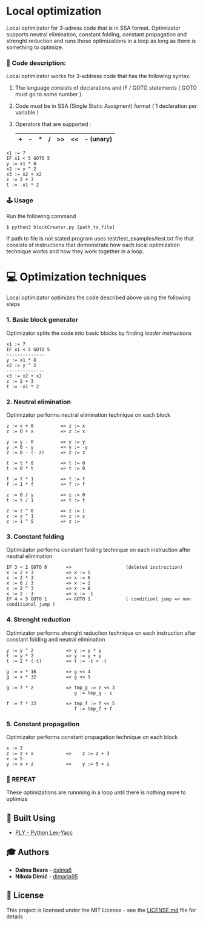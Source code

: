 # Local optimization 

Local optimizator for 3-adress code that is in SSA format. Optimizator supports neutral elimination, constant folding, constant propagation and strenght reduction and runs those optimizations in a loop as long as there is something to optimize.

### :book: Code description:
Local optimizator works for 3-address code that has the following syntax:
1. The language consists of declarations and IF / GOTO statements ( GOTO must go to some number ).
2. Code must be in SSA (Single Static Assigment) format ( 1 declaration per variable )
2. Operators that are supported : 

      | + | - | * | / | >> | << |- (unary)|
      |---|---|---|---|----|----|---------|

 ```
x1 := 7
IF x1 < 5 GOTO 5
y := x1 * 8
x2 := y ^ 2
x3 := x2 + x2
z := 2 + 3
t := -x1 * 2
```

### :joystick: Usage
Run the following command 
```
$ python3 blockCreator.py [path_to_file]
```

If path to file is not stated program uses test/test_examples/test.txt file that consists of instructions
that demonstrate how each local optimization technique works and how they work together in a loop.

# :computer: Optimization techniques
Local optimizator optimizes the code described above using the following steps 
### 1. Basic block generator
Optimizator splits the code into basic blocks by finding _leader instructions_
```
x1 := 7
IF x1 < 5 GOTO 5
--------------
y := x1 * 8
x2 := y ^ 2
--------------
x3 := x2 + x2
z := 2 + 3
t := -x1 * 2
```
### 2. Neutral elimination
Optimizator performs neutral elimination technique on each block
```
z := x + 0          => z := x
z := 0 + x          => z := x

y := y - 0          => y := y
y := 0 - y          => y := -y
z := 0 - (- z)      => z := z

t := t * 0          => t := 0
t := 0 * t          => t := 0

f := f * 1          => f := f
f := 1 * f          => f := f

z := 0 / y          => z := 0
t := t / 1          => t := t

z := z ^ 0          => z := 1
z := z ^ 1          => z := z
z := 1 ^ 5          => z := 
````
###  3. Constant folding
Optimizator performs constant folding technique on each instruction after neutral elimination
```
IF 3 < 2 GOTO 0       =>                    (deleted instruction)
x := 2 + 3            => x := 5
x := 2 * 3            => x := 6
x := 6 / 3            => x := 2
x := 2 ^ 3            => x := 8
x := 2 - 3            => x := -1
IF 4 < 5 GOTO 1       => GOTO 1             ( conditionl jump => non conditional jump ) 
```

### 4. Strenght reduction
Optimizator performs strenght reduction technique on each instruction after constant folding and neutral elimination
```
y := y ^ 2            => y := y * y
t := y * 2            => y := y + y
t := 2 * (-t)         => t := -t + -t

g := x * 16           => g << 4
g := x * 32           => g << 5

g := 7 * z            => tmp_g := z << 3
                         g := tmp_g - z     

f := f * 33           => tmp_f := f << 5
                         f := tmp_f + f
```
### 5. Constant propagation 
Optimizator performs constant propagation technique on each block 
```
x := 3                
z := z + x            =>    z := z + 3
x := 5
y := x + z            =>    y := 5 + z

```
### :repeat: REPEAT 
These optimizations are runnning in a loop until there is nothing more to optimize

## :wrench: Built Using
* [PLY - Python Lex-Yacc](https://github.com/dabeaz/ply)

## :mortar_board: Authors

* **Dalma Beara** - [dalma6](https://github.com/dalma6/)
* **Nikola Dimić** -  [dimaria95](https://github.com/dimaria95/)

## :book: License

This project is licensed under the MIT License - see the [LICENSE.md](LICENSE) file for details
